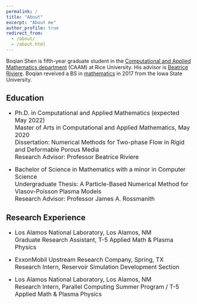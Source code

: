 ```yaml
---
permalink: /
title: "About"
excerpt: "About me"
author_profile: true
redirect_from: 
  - /about/
  - /about.html
---
```


Boqian Shen is fifth-year graduate student in the [Computational and Applied Mathematics department](https://www.caam.rice.edu/) (CAAM) at Rice University. His advisor is [Beatrice Riviere](https://profiles.rice.edu/faculty/beatrice-riviere). Boqian reveived a BS in [mathematics](https://math.iastate.edu/) in 2017 from the Iowa State University.



## Education
*  <font size="3"> Ph.D. in Computational and Applied Mathematics (expected May 2022)<br />
   Master of Arts in Computational and Applied Mathematics, May 2020<br />
   Dissertation: Numerical Methods for Two-phase Flow in Rigid and Deformable Porous Media <br />
   Research Advisor: Professor Beatrice Riviere<br /></font> 

* <font size="3"> Bachelor of Science in Mathematics with a minor in Computer Science<br />
  Undergraduate Thesis: A Particle-Based Numerical Method for Vlasov-Poisson Plasma Models<br />
  Research Advisor: Professor James A. Rossmanith<br /></font> 

## Research Experience
* <font size="3"> Los Alamos National Laboratory, Los Alamos, NM<br />
  Graduate Research Assistant, T-5 Applied Math & Plasma Physics<br /></font> 

* <font size="3"> ExxonMobil Upstream Research Company, Spring, TX<br />
  Research Intern, Reservoir Simulation Development Section<br /></font> 

* <font size="3"> Los Alamos National Laboratory, Los Alamos, NM<br />
  Research Intern, Parallel Computing Summer Program / T-5 Applied Math & Plasma Physics<br /></font> 
